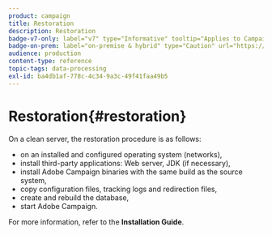 ```yaml
---
product: campaign
title: Restoration
description: Restoration
badge-v7-only: label="v7" type="Informative" tooltip="Applies to Campaign Classic v7 only"
badge-on-prem: label="on-premise & hybrid" type="Caution" url="https://experienceleague.adobe.com/docs/campaign-classic/using/installing-campaign-classic/architecture-and-hosting-models/hosting-models-lp/hosting-models.html?lang=en" tooltip="Applies to on-premise and hybrid deployments only"
audience: production
content-type: reference
topic-tags: data-processing
exl-id: ba4db1af-778c-4c34-9a3c-49f41faa49b5
---
```

# Restoration{#restoration}



On a clean server, the restoration procedure is as follows:

* on an installed and configured operating system (networks),
* install third-party applications: Web server, JDK (if necessary),
* install Adobe Campaign binaries with the same build as the source system,
* copy configuration files, tracking logs and redirection files,
* create and rebuild the database,
* start Adobe Campaign.

For more information, refer to the **Installation Guide**.
